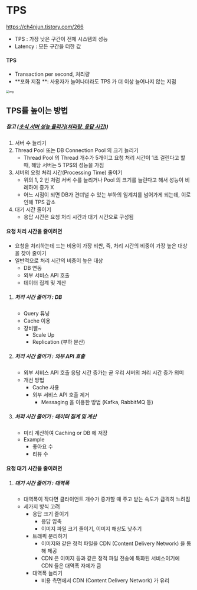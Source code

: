 # TPS

https://ch4njun.tistory.com/266

- TPS : 가장 낮은 구간이 전체 시스템의 성능
- Latency : 모든 구간을 더한 값

#### TPS

- Transaction per second, 처리량
- **포화 지점 **: 사용자가 늘어나더라도 TPS 가 더 이상 늘어나지 않는 지점

<img src="https://blog.kakaocdn.net/dn/bRhzbb/btrjl9eCyGl/yFZ0kbYWSxd7qke2KbA4d0/img.png" alt="img" style="zoom:50%;" />

## TPS를 높이는 방법

##### 참고 ([초식 서버 성능 올리기(처리량, 응답 시간)](https://velog.io/@ymh92730/%EC%9B%B9%EC%84%9C%EB%B2%84-%EC%84%B1%EB%8A%A5-%EC%98%AC%EB%A6%AC%EA%B8%B0%EC%B2%98%EB%A6%AC%EB%9F%89-%EC%84%B1%EB%8A%A5))

1. 서버 수 늘리기
2. Thread Pool 또는 DB Connection Pool 의 크기 늘리기
   - Thread Pool 의 Thread 개수가 5개이고 요청 처리 시간이 1초 걸린다고 할 때, 해당 서버는 5 TPS의 성능을 가짐
3. 서버의 요청 처리 시간(Processing Time) 줄이기
   - 위의 1, 2 번 처럼 서버 수를 늘리거나 Pool 의 크기를 늘린다고 해서 성능이 비례하여 증가 X
   - 어느 시점이 되면 DB가 견뎌낼 수 있는 부하의 임계치를 넘어가게 되는데, 이로 인해 TPS 감소
4. 대기 시간 줄이기
   - 응답 시간은 요청 처리 시간과 대기 시간으로 구성됨



#### 요청 처리 시간을 줄이려면

- 요청을 처리하는데 드는 비용이 가장 비싼, 즉, 처리 시간의 비중이 가장 높은 대상을 찾아 줄이기
- 일반적으로 처리 시간의 비중이 높은 대상
  - DB 연동
  - 외부 서비스 API 호출
  - 데이터 집계 및 계산

1. ##### 처리 시간 줄이기 : DB

   - Query 튜닝
   - Cache 이용
   - 장비빨~
     - Scale Up
     - Replication (부하 분산)

2. ##### 처리 시간 줄이기 : 외부 API 호출

   - 외부 서비스 API 호출 응답 시간 증가는 곧 우리 서버의 처리 시간 증가 의미
   - 개선 방법
     - Cache 사용
     - 외부 서비스 API 호출 제거
       - Messaging 을 이용한 방법 (Kafka, RabbitMQ 등)

3. ##### 처리 시간 줄이기 : 데이터 집계 및 계산

   - 미리 계산하여 Caching or DB 에 저장
   - Example
     - 좋아요 수
     - 리뷰 수



#### 요청 대기 시간을 줄이려면

1. ##### 대기 시간 줄이기 : 대역폭

   - 대역폭이 작다면 클라이언트 개수가 증가할 때 주고 받는 속도가 급격히 느려짐
   - 세가지 방식 고려
     - 응답 크기 줄이기
       - 응답 압축
       - 이미지 파일 크기 줄이기, 이미지 해상도 낮추기
     - 트래픽 분리하기
       - 이미지와 같은 정적 파일을 CDN (Content Delivery Network) 을 통해 제공
       - CDN 은 이미지 등과 같은 정적 파일 전송에 특화된 서비스이기에 CDN 들은 대역폭 자체가 큼
     - 대역폭 늘리기
       - 비용 측면에서 CDN (Content Delivery Network) 가 유리

   
